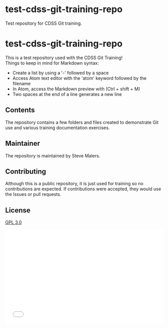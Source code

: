 # test-cdss-git-training-repo
Test repository for CDSS Git training.
# test-cdss-git-training-repo #

This is a test repository used with the CDSS Git Training!  
Things to keep in mind for Markdown syntax:

- Create a list by using a '-' followed by a space
- Access Atom text editor with the 'atom' keyword followed by the filename
- In Atom, access the Markdown preview with (Ctrl + shift + M)
- Two spaces at the end of a line generates a new line
 
## Contents ##

The repository contains a few folders and files created to demonstrate Git use and various training documentation exercises.

## Maintainer ##

The repository is maintained by Steve Malers.

## Contributing ##

Although this is a public repository, it is just used for training so no contributions are expected.
If contributions were accepted, they would use the Issues or pull requests.

## License ##

[GPL 3.0](https://github.com/smalers/test-cdss-git-training-repo/blob/master/LICENSE)

<div id="iframe container">
 <iframe width="100%" height="300" src="//jsfiddle.net/masforce/troj4q5y/5/embedded/result/" allowfullscreen="allowfullscreen" allowpaymentrequest frameborder="0"> </iframe>
</div>
